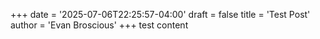 +++
date = '2025-07-06T22:25:57-04:00'
draft = false
title = 'Test Post'
author = 'Evan Broscious'
+++
test content